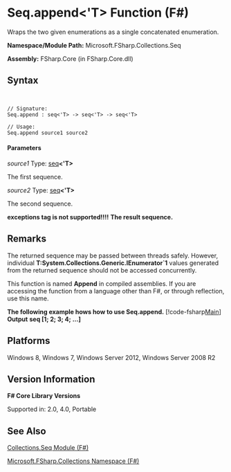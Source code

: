 # Seq.append<'T> Function (F#)

Wraps the two given enumerations as a single concatenated enumeration.

**Namespace/Module Path:** Microsoft.FSharp.Collections.Seq

**Assembly:** FSharp.Core (in FSharp.Core.dll)


## Syntax


```


// Signature:
Seq.append : seq<'T> -> seq<'T> -> seq<'T>

// Usage:
Seq.append source1 source2

```



#### Parameters
*source1*
Type: [seq](http://msdn.microsoft.com/en-us/library/2f0c87c6-8a0d-4d33-92a6-10d1d037ce75)**&lt;'T&gt;**


The first sequence.


*source2*
Type: [seq](http://msdn.microsoft.com/en-us/library/2f0c87c6-8a0d-4d33-92a6-10d1d037ce75)**&lt;'T&gt;**


The second sequence.



**exceptions tag is not supported!!!!**
**The result sequence.**
## Remarks
The returned sequence may be passed between threads safely. However, individual **T:System.Collections.Generic.IEnumerator&#96;1** values generated from the returned sequence should not be accessed concurrently.

This function is named **Append** in compiled assemblies. If you are accessing the function from a language other than F#, or through reflection, use this name.

**The following example hows how to use Seq.append.**
[!code-fsharp[Main](snippets/fssequences/snippet25.fs)]
**Output**
**seq [1; 2; 3; 4; ...]**
## Platforms
Windows 8, Windows 7, Windows Server 2012, Windows Server 2008 R2


## Version Information
**F# Core Library Versions**

Supported in: 2.0, 4.0, Portable




## See Also
[Collections.Seq Module &#40;F&#35;&#41;](Collections.Seq+Module+%28FSharp%29.md)

[Microsoft.FSharp.Collections Namespace &#40;F&#35;&#41;](Microsoft.FSharp.Collections+Namespace+%28FSharp%29.md)


